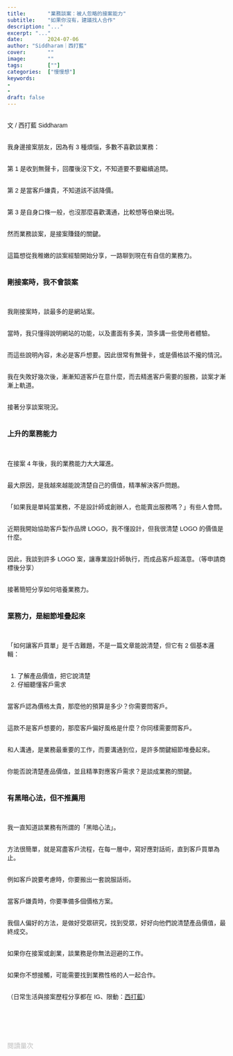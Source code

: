 ```yaml
---
title:       "業務談案：被人忽略的接案能力"
subtitle:    "如果你沒有，建議找人合作"
description: "..."
excerpt: "..."
date:        2024-07-06
author: "Siddharam｜西打藍"
cover:       ""
image:       ""
tags:        [""]
categories:  ["慢慢想"]
keywords:
- 
- 
draft: false
---
```


<article style="font-family: 'Noto Sans TC', '微軟正黑體', sans-serif; font-weight: 300;">

<br>文 / 西打藍 Siddharam<br><br>

我身邊接案朋友，因為有 3 種煩惱，多數不喜歡談業務：<br><br>

第 1 是收到無聲卡，回覆後沒下文，不知道要不要繼續追問。<br><br>

第 2 是當客戶嫌貴，不知道該不該降價。<br><br>

第 3 是自身口條一般，也沒那麼喜歡溝通，比較想等伯樂出現。<br><br>

然而業務談案，是接案賺錢的關鍵。<br><br>

這篇想從我稚嫩的談案經驗開始分享，一路聊到現在有自信的業務力。<br><br>


<h3 class="article-h1-color">剛接案時，我不會談案</h3><br>

我剛接案時，談最多的是網站案。<br><br>

當時，我只懂得說明網站的功能，以及畫面有多美，頂多講一些使用者體驗。<br><br>

而這些說明內容，未必是客戶想要。因此很常有無聲卡，或是價格談不攏的情況。<br><br>

我在失敗好幾次後，漸漸知道客戶在意什麼，而去精進客戶需要的服務，談案才漸漸上軌道。<br><br>

接著分享談案現況。<br><br>


<h3 class="article-h1-color">上升的業務能力</h3><br>

在接案 4 年後，我的業務能力大大躍進。<br><br>

最大原因，是我越來越能說清楚自己的價值，精準解決客戶問題。<br><br>

「如果我是單純當業務，不是設計師或創辦人，也能賣出服務嗎？」有些人會問。<br><br>

近期我開始協助客戶製作品牌 LOGO，我不懂設計，但我很清楚 LOGO 的價值是什麼。<br><br>

因此，我談到許多 LOGO 案，讓專業設計師執行，而成品客戶超滿意。（等申請商標後分享）<br><br>

接著簡短分享如何培養業務力。<br><br>


<h3 class="article-h1-color">業務力，是細節堆疊起來</h3><br>

「如何讓客戶買單」是千古難題，不是一篇文章能說清楚，但它有 2 個基本邏輯：<br><br>

1. 了解產品價值，把它說清楚<br>
2. 仔細聽懂客戶需求<br><br>

當客戶認為價格太貴，那麼他的預算是多少？你需要問客戶。<br><br>

這款不是客戶想要的，那麼客戶偏好風格是什麼？你同樣需要問客戶。<br><br>

和人溝通，是業務最重要的工作，而要溝通到位，是許多關鍵細節堆疊起來。<br><br>

你能否說清楚產品價值，並且精準對應客戶需求？是談成業務的關鍵。<br><br>


<h3 class="article-h1-color">有黑暗心法，但不推薦用</h3><br>

我一直知道談業務有所謂的「黑暗心法」。<br><br>

方法很簡單，就是寫盡客戶流程，在每一層中，寫好應對話術，直到客戶買單為止。<br><br>

例如客戶說要考慮時，你要搬出一套說服話術。<br><br>

當客戶嫌貴時，你要準備多個價格方案。<br><br>

我個人偏好的方法，是做好受眾研究，找到受眾，好好向他們說清楚產品價值，最終成交。<br><br>

如果你在接案或創業，談業務是你無法迴避的工作。<br><br>

如果你不想接觸，可能需要找到業務性格的人一起合作。<br><br>






<!-- 
<!-- 案例 > 證明案例 > 壞處 > 怎麼改變（列步驟） > 結語總結金句 -->


（日常生活與接案歷程分享都在 IG、限動：<a href="https://www.instagram.com/sidd.blue/" target="_blank">西打藍</a>）<br><br>

<!-- <h3 class="article-h1-color"></h3><br> -->





<br><br><br>

</article>

<div style="color: #bfbfbf; font-size: 15px;" id="busuanzi_container_page_pv">
  閱讀量<span id="busuanzi_value_page_pv"></span>次
</div>

<script src="../../js/post.js"></script>
